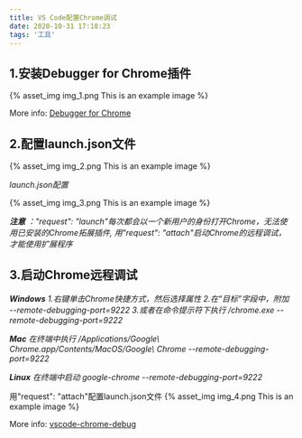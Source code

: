 ```yaml
---
title: VS Code配置Chrome调试
date: 2020-10-31 17:18:23
tags: '工具'
---
```

## 1.安装Debugger for Chrome插件

{% asset_img img_1.png This is an example image %}

More info: [Debugger for Chrome](https://marketplace.visualstudio.com/items?itemName=msjsdiag.debugger-for-chrome)

## 2.配置launch.json文件

{% asset_img img_2.png This is an example image %}

*launch.json配置*

{% asset_img img_3.png This is an example image %}

***注意*** *："request": "launch"每次都会以一个新用户的身份打开Chrome，无法使用已安装的Chrome拓展插件, 用"request": "attach"启动Chrome的远程调试，才能使用扩展程序*

## 3.启动Chrome远程调试
***Windows***
*1.右键单击Chrome快捷方式，然后选择属性*
*2.在“目标”字段中，附加 --remote-debugging-port=9222*
*3.或者在命令提示符下执行 /chrome.exe --remote-debugging-port=9222*

***Mac***
*在终端中执行 /Applications/Google\ Chrome.app/Contents/MacOS/Google\ Chrome --remote-debugging-port=9222*


***Linux***
*在终端中启动 google-chrome --remote-debugging-port=9222*

用"request": "attach"配置launch.json文件
{% asset_img img_4.png This is an example image %}

More info: [vscode-chrome-debug](https://github.com/Microsoft/vscode-chrome-debug/)